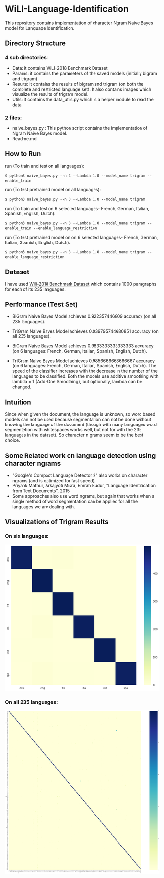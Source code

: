 # WiLI-Language-Identification
This repository contains implementation of character Ngram Naive Bayes model for Language Identification.


## Directory Structure
### 4 sub directories:
- Data: it contains WiLI-2018 Benchmark Dataset
- Params: it contains the parameters of the saved models (initially bigram and trigram)
- Results: it contains the results of bigram snd trigram (on both the complete and restricted language set). It also contains images which visualize the results of trigram model.
- Utils: It contains the data_utils.py which is a helper module to read the data

### 2 files:
- naive_bayes.py :  This python script contains the implementation of Ngram Naive Bayes model.
- Readme.md


## How to Run
run (To train and test on all languages):
```
$ python3 naive_bayes.py --n 3 --Lambda 1.0 --model_name trigram --enable_train
```
run (To test pretrained model on all languages):
```
$ python3 naive_bayes.py --n 3 --Lambda 1.0 --model_name trigram
```
run (To train and test on 6 selected languages- French, German, Italian, Spanish, English, Dutch):
```
$ python3 naive_bayes.py --n 3 --Lambda 1.0 --model_name trigram --enable_train --enable_language_restriction
```
run (To test pretrained model on on 6 selected languages- French, German, Italian, Spanish, English, Dutch):
```
$ python3 naive_bayes.py --n 3 --Lambda 1.0 --model_name trigram --enable_language_restriction
```


## Dataset
I have used [Wili-2018 Benchmark Dataset](https://www.google.co.in/url?sa=t&rct=j&q=&esrc=s&source=web&cd=2&cad=rja&uact=8&ved=0ahUKEwjPqqe56KLZAhWJQ48KHc8lAvQQFgg1MAE&url=https%3A%2F%2Farxiv.org%2Fpdf%2F1801.07779&usg=AOvVaw3VCyk-0c5cdTLIHINSf62M) which contains 1000 paragraphs for each of its 235 languages. 


## Performance (Test Set)

- BiGram Naive Bayes Model achieves 0.922357446809 accuracy (on all 235 languages).
- TriGram Naive Bayes Model achieves 0.939795744680851  accuracy (on all 235 languages).

- BiGram Naive Bayes Model achieves 0.9833333333333333 accuracy (on 6 languages: French, German, Italian, Spanish, English, Dutch).
- TriGram Naive Bayes Model achieves 0.9856666666666667 accuracy (on 6 languages: French, German, Italian, Spanish, English, Dutch).
The speed of the classifier increases with the decrease in the number of the languages to be classified.
Both the models use additive smoothing with lambda = 1 (Add-One Smoothing), but optionally, lambda can be changed.


## Intuition 
Since when given the document, the language is unknown, so word based models can not be used because segmentation can not be done without knowing the language of the document (though with many languages word segmentetion with whitespaces works well, but not for with the 235 languages in the dataset). So character n grams seem to be the best choice.


## Some Related work on language detection using character ngrams
- "Google's Compact Language Detector 2" also works on character ngrams (and is optimized for fast speed).
- Priyank Mathur, Arkajyoti Misra, Emrah Budur, “Language Identification from Text Documents”, 2015.
- Some approaches also use word ngrams, but again that works when a single method of word segmentation can be applied for all the languages we are dealing with.


## Visualizations of Trigram Results

### On six languages:
![](Results/Trigram_six_conf_matrix_YG.png?raw=true)

### On all 235 languages:
![](Results/Trigram_all_lang_conf_mat_YG.png?raw=true)














